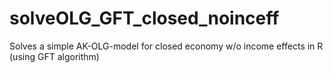 # solveOLG_GFT_closed_noinceff
Solves a simple AK-OLG-model for closed economy w/o income effects in R (using GFT algorithm)
